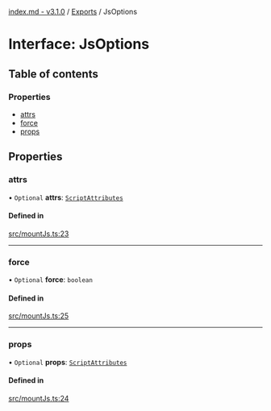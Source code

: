 [index.md - v3.1.0](../README.md) / [Exports](../modules.md) / JsOptions

# Interface: JsOptions

## Table of contents

### Properties

- [attrs](JsOptions.md#attrs)
- [force](JsOptions.md#force)
- [props](JsOptions.md#props)

## Properties

### attrs

• `Optional` **attrs**: [`ScriptAttributes`](../modules.md#scriptattributes)

#### Defined in

[src/mountJs.ts:23](https://github.com/saqqdy/js-cool/blob/246bac0/src/mountJs.ts#L23)

---

### force

• `Optional` **force**: `boolean`

#### Defined in

[src/mountJs.ts:25](https://github.com/saqqdy/js-cool/blob/246bac0/src/mountJs.ts#L25)

---

### props

• `Optional` **props**: [`ScriptAttributes`](../modules.md#scriptattributes)

#### Defined in

[src/mountJs.ts:24](https://github.com/saqqdy/js-cool/blob/246bac0/src/mountJs.ts#L24)
